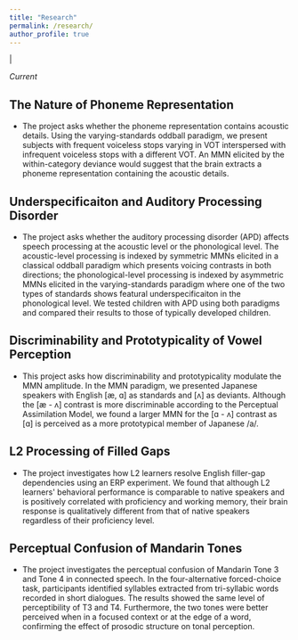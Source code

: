 ```yaml
---
title: "Research"
permalink: /research/
author_profile: true
---
```


|

*Current*

<h2 id="active">
The Nature of Phoneme Representation
</h2>

- The project asks whether the phoneme representation contains acoustic details. Using the varying-standards oddball paradigm, we present subjects with frequent voiceless stops varying in VOT interspersed with infrequent voiceless stops with a different VOT. An MMN elicited by the within-category deviance would suggest that the brain extracts a phoneme representation containing the acoustic details.

<h2 id="active">
Underspecificaiton and Auditory Processing Disorder
</h2>

- The project asks whether the auditory processing disorder (APD) affects speech processing at the acoustic level or the phonological level. The acoustic-level processing is indexed by symmetric MMNs elicited in a classical oddball paradigm which presents voicing contrasts in both directions; the phonological-level processing is indexed by asymmetric MMNs elicited in the varying-standards paradigm where one of the two types of standards shows featural underspecificaiton in the phonological level. We tested children with APD using both paradigms and compared their results to those of typically developed children.

<h2 id="active">
Discriminability and Prototypicality of Vowel Perception
</h2>

- This project asks how discriminability and prototypicality modulate the MMN amplitude. In the MMN paradigm, we presented Japanese speakers with English [æ, ɑ] as standards and [ʌ] as deviants. Although the [æ - ʌ] contrast is more discriminable according to the Perceptual Assimilation Model, we found a larger MMN for the [ɑ - ʌ] contrast as [ɑ] is perceived as a more prototypical member of Japanese /a/.

<h2 id="active">
L2 Processing of Filled Gaps
</h2>

- The project investigates how L2 learners resolve English filler-gap dependencies using an ERP experiment. We found that although L2 learners' behavioral performance is comparable to native speakers and is positively correlated with proficiency and working memory, their brain response is qualitatively different from that of native speakers regardless of their proficiency level.

<h2 id="active">
Perceptual Confusion of Mandarin Tones
</h2>

- The project investigates the perceptual confusion of Mandarin Tone 3 and Tone 4 in connected speech. In the four-alternative forced-choice task, participants identified syllables extracted from tri-syllabic words recorded in short dialogues. The results showed the same level of perceptibility of T3 and T4. Furthermore, the two tones were better perceived when in a focused context or at the edge of a word, confirming the effect of prosodic structure on tonal perception.
